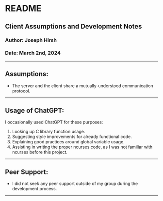 # README

## Client Assumptions and Development Notes 

### Author: Joseph Hirsh

### Date: March 2nd, 2024

---

## Assumptions:

- The server and the client share a mutually-understood communication protocol.

---

## Usage of ChatGPT:

I occasionally used ChatGPT for these purposes:

1. Looking up C library function usage.
2. Suggesting style improvements for already functional code.
3. Explaining good practices around global variable usage.
4. Assisting in writing the proper ncurses code, as I was not familiar with ncurses before this project.

---

## Peer Support:

- I did not seek any peer support outside of my group during the development process.

---
